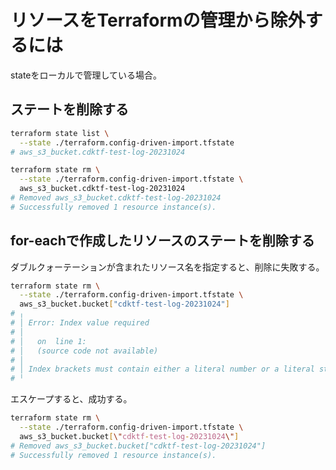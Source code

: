 # リソースをTerraformの管理から除外するには

stateをローカルで管理している場合。

## ステートを削除する

```bash
terraform state list \
  --state ./terraform.config-driven-import.tfstate
# aws_s3_bucket.cdktf-test-log-20231024
```

```bash
terraform state rm \
  --state ./terraform.config-driven-import.tfstate \
  aws_s3_bucket.cdktf-test-log-20231024
# Removed aws_s3_bucket.cdktf-test-log-20231024
# Successfully removed 1 resource instance(s).
```

## for-eachで作成したリソースのステートを削除する

ダブルクォーテーションが含まれたリソース名を指定すると、削除に失敗する。

```bash
terraform state rm \
  --state ./terraform.config-driven-import.tfstate \
  aws_s3_bucket.bucket["cdktf-test-log-20231024"]
# ╷
# │ Error: Index value required
# │ 
# │   on  line 1:
# │   (source code not available)
# │ 
# │ Index brackets must contain either a literal number or a literal string.
# ╵
```

エスケープすると、成功する。

```bash
terraform state rm \
  --state ./terraform.config-driven-import.tfstate \
  aws_s3_bucket.bucket[\"cdktf-test-log-20231024\"]
# Removed aws_s3_bucket.bucket["cdktf-test-log-20231024"]
# Successfully removed 1 resource instance(s).
```